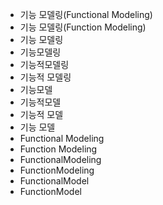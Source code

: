 - 기능 모델링(Functional Modeling)
- 기능 모델링(Function Modeling)
- 기능 모델링
- 기능모델링
- 기능적모델링
- 기능적 모델링
- 기능모델
- 기능적모델
- 기능적 모델
- 기능 모델
- Functional Modeling
- Function Modeling
- FunctionalModeling
- FunctionModeling
- FunctionalModel
- FunctionModel